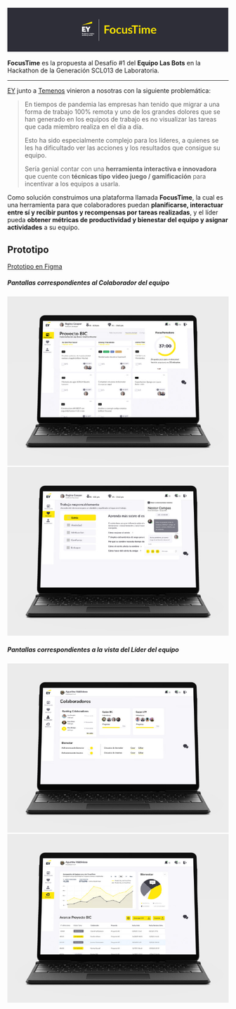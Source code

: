 ![banner](https://raw.githubusercontent.com/ivvnv/hackathon013/develop/src/images/banner-02-01.png)

**FocusTime** es la propuesta al Desafío #1 del **Equipo Las Bots** 
en la Hackathon de la Generación SCL013 de Laboratoria.


------


[EY](https://www.ey.com/es_cl) junto a [Temenos](https://www.temenos.com/) vinieron a nosotras con la siguiente problemática:

> En tiempos de pandemia las empresas han tenido que migrar a una forma
> de trabajo 100% remota y uno de los grandes dolores que se han
> generado en los equipos de trabajo es no visualizar las tareas que
> cada miembro realiza en el día a día. 
> 
> Esto ha sido especialmente complejo para los líderes, a quienes se les
> ha dificultado ver las acciones y los resultados que consigue su
> equipo. 
> 
> Sería genial contar con una **herramienta interactiva e innovadora**
> que cuente con **técnicas tipo video juego / gamificación** para
> incentivar a los equipos a usarla.


Como solución construimos una plataforma llamada **FocusTime**, la cual es una herramienta para que colaboradores puedan **planificarse, interactuar entre sí y recibir puntos y recompensas por tareas realizadas**, y el líder pueda **obtener métricas de productividad y bienestar del equipo y asignar actividades** a su equipo.


## Prototipo

[Prototipo en Figma](https://www.figma.com/proto/xZRXt3Pyagd3kN9TfB7P07/Hackaton?node-id=113:579&scaling=min-zoom)

##### Pantallas correspondientes al Colaborador del equipo
![p1](https://raw.githubusercontent.com/ivvnv/hackathon013/develop/src/images/s1-01.jpg)
![p2](https://raw.githubusercontent.com/ivvnv/hackathon013/develop/src/images/s2-01.jpg)

##### Pantallas correspondientes a la vista del Líder del equipo
![p3](https://raw.githubusercontent.com/ivvnv/hackathon013/develop/src/images/s3-01.jpg)
![p4](https://raw.githubusercontent.com/ivvnv/hackathon013/develop/src/images/s4-01.jpg)





